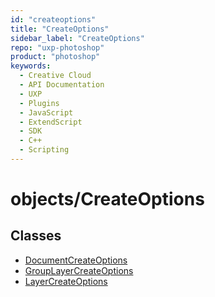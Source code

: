 ```yaml
---
id: "createoptions"
title: "CreateOptions"
sidebar_label: "CreateOptions"
repo: "uxp-photoshop"
product: "photoshop"
keywords:
  - Creative Cloud
  - API Documentation
  - UXP
  - Plugins
  - JavaScript
  - ExtendScript
  - SDK
  - C++
  - Scripting
---
```


# objects/CreateOptions

## Classes

- [DocumentCreateOptions](/ps_reference/objects/createoptions/documentcreateoptions/)
- [GroupLayerCreateOptions](/ps_reference/objects/createoptions/grouplayercreateoptions/)
- [LayerCreateOptions](/ps_reference/objects/createoptions/layercreateoptions/)
